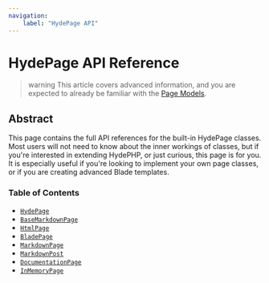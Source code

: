```yaml
---
navigation:
    label: "HydePage API"
---
```


# HydePage API Reference

>warning This article covers advanced information, and you are expected to already be familiar with the [Page Models](page-models).
 
## Abstract

This page contains the full API references for the built-in HydePage classes. Most users will not need to know about
the inner workings of classes, but if you're interested in extending HydePHP, or just curious, this page is for you.
It is especially useful if you're looking to implement your own page classes, or if you are creating advanced Blade templates.

### Table of Contents

- [`HydePage`](#hydepage)
- [`BaseMarkdownPage`](#basemarkdownpage)
- [`HtmlPage`](#basepage)
- [`BladePage`](#markdownpage)
- [`MarkdownPage`](#markdownpage)
- [`MarkdownPost`](#markdownpost)
- [`DocumentationPage`](#documentationpage)
- [`InMemoryPage`](#inmemorypage)

